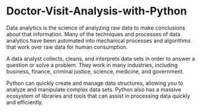 # Doctor-Visit-Analysis-with-Python
Data analytics is the science of analyzing raw data to make conclusions about that information. Many of the techniques and processes of data analytics have been automated into mechanical processes and algorithms that work over raw data for human consumption.

A data analyst collects, cleans, and interprets data sets in order to answer a question or solve a problem. They work in many industries, including business, finance, criminal justice, science, medicine, and government.

Python can quickly create and manage data structures, allowing you to analyze and manipulate complex data sets. Python also has a massive ecosystem of libraries and tools that can assist in processing data quickly and efficiently.
